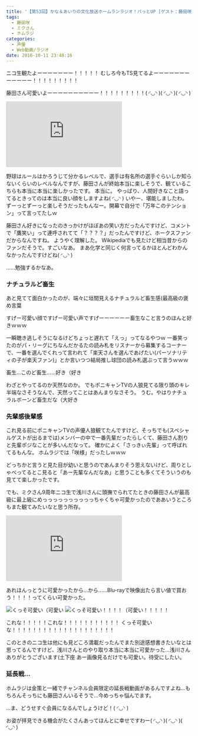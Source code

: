 ```yaml
---
title: '【第53回】かな＆あいりの文化放送ホームランラジオ！パっとUP [ゲスト：藤田咲さん]'
tags:
  - 藤田咲
  - ミクさん
  - ホムラジ
categories:
  - 声優
  - Web動画/ラジオ
date: 2016-10-11 23:48:16
---
```


ニコ生観たよーーーーーーー！！！！！
むしろ今もTS見てるよーーーーーーーーーーーー！！！！！！！！！

藤田さん可愛いよーーーーーーーーーー！！！！！！！！！( ◜◡◝ )( ◜◡◝ )( ◜◡◝ )
<!-- more -->
<iframe width="312" height="176" src="http://live.nicovideo.jp/embed/lv277853049" scrolling="no" style="border:solid 1px #d0d0d0; background-color: #f6f6f6;" frameborder="0"><a href="http://live.nicovideo.jp/watch/lv277853049">【第53回】かな＆あいりの文化放送ホームランラジオ！パっとUP [ゲスト：藤田咲さん]</a></iframe>

野球はルールはかろうじて分かるレベルで、選手は有名所の選手ぐらいしか知らないくらいのレベルなんですが、藤田さんが終始本当に楽しそうで、観ているこちらも本当に本当に楽しかったです。
本当に。
やっぱり、人間好きなこと語ってるときってのは本当に良い顔をしますよね( ◜◡◝ )
いやー、堪能しましたわ。
ずーっとずーっと楽しそうだったもんなー。開幕で自分で「万年このテンション」って言ってたしｗ

藤田さん好きになったのきっかけがほぼあの笑い方だったんですけど、コメントで「鷹笑い」って連呼されてて「？？？？」だったんですけど、ホークスファンだからなんですね。
ようやく理解した。
Wikipediaでも見たけど相当昔からのファンだそうで。すごいなあ。
まあ化学と同じく何言ってるかほとんどわかんなかったんですけどね( ◜◡◝ )

……勉強するかなあ。

### ナチュラルど畜生

あと見てて面白かったのが、端々に垣間見えるナチュラルど畜生感(最高級の褒め言葉

すげー可愛い顔ですげー可愛い声ですげーーーーーー畜生なこと言うのほんと好きｗｗｗ

一瞬聴き逃しそうになるけどちょっと遅れて「えっ」ってなるやつｗ
一番笑ったのがパ・リーグにちなんだかるたの読み札をリスナーから募集するコーナーで、一番を選んでくれって言われて「楽天さんを選んであげたい(パーソナリティの子が楽天ファン)」とか言いつつ結局推し球団の読み札選ぶって言うｗｗｗ

畜生…このど畜生……好き（好き

わざとやってるのか天然なのか。
でもポニキャンTVの人狼見てる限り頭のキレ半端なさそうなんで、天然ってことはあんまりなさそう。
うむ。やはりナチュラルボーンど畜生だな（大好き

### 先輩感後輩感

これ見る前にポニキャンTVの声優人狼観てたんですけど、そっちでも(スペシャルゲストが出るまでは)メンバーの中で一番先輩だったらしくて、藤田さん割りと先輩ポジなことが多いんだなって。
確かによく「さっきぃ先輩」って呼ばれてるもんな。
ホムラジでは「咲様」だったしｗｗｗ

どっちかと言うと見た目が幼いと思うのであんまりそう思えないけど、周りとしゃべってるとこ見ると「あー先輩なんだなあ」と思うことも多くてそういうのも見てて楽しかったです。

でも、ミクさん9周年ニコ生で浅川さんに頭撫でられてたときの藤田さんが最高級に最上級にめっっっっっっっっっっちゃくちゃ可愛かったのでああいうところもまた観てみたいなと思う所存。

<iframe width="312" height="176" src="http://live.nicovideo.jp/embed/lv273760071" scrolling="no" style="border:solid 1px #d0d0d0; background-color: #f6f6f6;" frameborder="0"><a href="http://live.nicovideo.jp/watch/lv273760071">初音ミク 9周年おめでとうニコ生</a></iframe>

あれほんっとうに可愛かったから…から……Blu-rayで映像出たら言い値で買おう！！！！ってくらい可愛かった。

![くっそ可愛い（可愛い](/sblog/img/20160831_39_01.jpg)
![くっそ可愛い！！！！（可愛い！！！！！](/sblog/img/20160831_39_02.jpg)

これな！！！！！これな！！！！！！！！！！！
くっそ可愛いな！！！！！！！！！！！！！！！！！！！！

このときのニコ生は他にも見どころ満載だったんでまた別途感想書きたいなとは思ってるんですけど、浅川さんとのやり取り本当に本当に可愛かった…浅川さんありがとうございます(土下座
あー画像見るだけでも可愛い。待受にしたい。

### 延長戦…

ホムラジは金策と一緒でチャンネル会員限定の延長戦動画があるんですよね…もちろんそっちにも藤田さんいるそうで…今めっちゃ悩んでます。

…ま、どうせすぐ会員になるんでしょうけど！( ◜◡◝ )

お姿が拝見できる機会がたくさんあってほんとに幸せですわー( ◜◡◝ )( ◜◡◝ )( ◜◡◝ )
